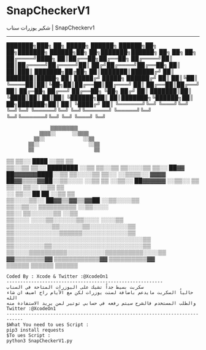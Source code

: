 # SnapCheckerV1
شكير يوزرات سناب | SnapCheckerv1

-----------------------------------------------

███████╗███╗   ██╗ █████╗ ██████╗      ██████╗██╗  ██╗███████╗ ██████╗██╗  ██╗███████╗██████╗     ██╗   ██╗ ██╗
██╔════╝████╗  ██║██╔══██╗██╔══██╗    ██╔════╝██║  ██║██╔════╝██╔════╝██║ ██╔╝██╔════╝██╔══██╗    ██║   ██║███║
███████╗██╔██╗ ██║███████║██████╔╝    ██║     ███████║█████╗  ██║     █████╔╝ █████╗  ██████╔╝    ██║   ██║╚██║
╚════██║██║╚██╗██║██╔══██║██╔═══╝     ██║     ██╔══██║██╔══╝  ██║     ██╔═██╗ ██╔══╝  ██╔══██╗    ╚██╗ ██╔╝ ██║
███████║██║ ╚████║██║  ██║██║         ╚██████╗██║  ██║███████╗╚██████╗██║  ██╗███████╗██║  ██║     ╚████╔╝  ██║
╚══════╝╚═╝  ╚═══╝╚═╝  ╚═╝╚═╝          ╚═════╝╚═╝  ╚═╝╚══════╝ ╚═════╝╚═╝  ╚═╝╚══════╝╚═╝  ╚═╝      ╚═══╝   ╚═╝


                    ▒▒▒▒▒▒▒▒▒▒                    
                ▒▒▒▒░░      ░░▒▒▒▒                
              ▒▒░░              ░░▒▒              
            ▒▒░░                  ░░▒▒            
            ▒▒                      ▒▒            
  ▒▒      ▒▒░░              ████    ░░▒▒      ▒▒  
▒▒░░▒▒    ▒▒░░            ████████  ░░▒▒    ▒▒░░▒▒
▒▒░░░░▒▒  ▒▒░░  ██▓▓    ██▓▓▓▓▓▓████░░▒▒  ▒▒░░░░▒▒
▒▒░░  ░░▒▒▒▒░░  ▓▓▓▓    ██▓▓▒▒▒▒▓▓██░░▒▒░░░░  ░░▒▒
  ▒▒    ░░▒▒░░            ██▓▓▓▓▓▓  ░░▒▒░░    ▒▒  
  ▒▒░░    ▒▒░░                      ░░▒▒      ▒▒  
    ░░    ▒▒░░  ██              ██  ░░▒▒    ▒▒    
    ▒▒░░░░▒▒░░    ██▓▓▒▒▓▓▒▒▓▓██    ░░▒▒░░░░▒▒    
      ▒▒░░▒▒░░      ▒▒▒▒▒▒▒▒▒▒      ░░▒▒░░░░      
        ▒▒░░        ▒▒░░░░░░▒▒        ░░▒▒        
        ▒▒░░░░  ░░░░▒▒░░░░░░▒▒░░░░  ░░░░▒▒        
        ▒▒░░░░░░░░░░▒▒░░░░░░▒▒░░░░░░░░░░▒▒        
        ▒▒░░░░░░░░░░░░▒▒▒▒▒▒░░░░░░░░░░░░▒▒        
      ▒▒░░░░░░░░░░░░░░░░░░░░░░░░░░░░░░░░░░▒▒      
      ▒▒░░░░░░░░▒▒░░░░░░░░░░░░░░░░░░░░░░░░▒▒      
    ▒▒░░░░▒▒▒▒▒▒▒▒▒▒░░░░░░░░░░▒▒▒▒▒▒▒▒▒▒░░░░▒▒    
  ▓▓▒▒▒▒▒▒▒▒▓▓    ▒▒▒▒▒▒▒▒▒▒▒▒▓▓    ▒▒▒▒▒▒▒▒▒▒▓▓  
    ▒▒▒▒▒▒            ▒▒▒▒▒▒            ▒▒▒▒▒▒ 
    
    Coded By : Xcode & Twitter :@XcodeOn1 
    ---------------------------------------------------------
    سكربت بسيط جداُ تشيك على اليوزرات المتاحة في السناب 
    حالياُ السكربت مايدعم باضافة لستت يوزرات لكن مع الأيام راح اضيف ان شاء الله
    والطلب المستخدم فالشرح سيتم رفعه في حسابي توتير لمن يريد الاستفادة منه
    Twitter :@XcodeOn1 
    ----------------------------------------------------------------------------
    $What You need to ues Script :
    pip3 install requests
    $To ues Script :
    python3 SnapCheckerV1.py
    
